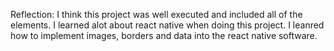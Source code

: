 Reflection: 
  I think this project was well executed and included all of the elements. I learned alot about react native when doing this project. I leanred how to implement images, borders and data into the react native software. 
